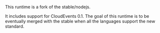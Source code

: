 This runtime is a fork of the stable/nodejs.

It includes support for CloudEvents 0.1. The goal of this runtime is to be eventually merged with the stable when all the languages support the new standard.
